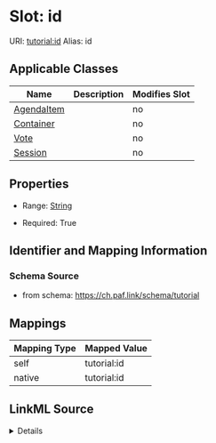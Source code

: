 

# Slot: id 



URI: [tutorial:id](https://ch.paf.link/schema/tutorial/id)
Alias: id

<!-- no inheritance hierarchy -->





## Applicable Classes

| Name | Description | Modifies Slot |
| --- | --- | --- |
| [AgendaItem](AgendaItem.md) |  |  no  |
| [Container](Container.md) |  |  no  |
| [Vote](Vote.md) |  |  no  |
| [Session](Session.md) |  |  no  |







## Properties

* Range: [String](String.md)

* Required: True





## Identifier and Mapping Information







### Schema Source


* from schema: https://ch.paf.link/schema/tutorial




## Mappings

| Mapping Type | Mapped Value |
| ---  | ---  |
| self | tutorial:id |
| native | tutorial:id |




## LinkML Source

<details>
```yaml
name: id
from_schema: https://ch.paf.link/schema/tutorial
rank: 1000
identifier: true
alias: id
domain_of:
- Session
- AgendaItem
- Vote
- Container
range: string
required: true

```
</details>